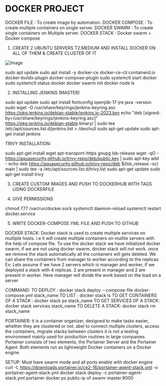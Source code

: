 # DOCKER  PROJECT 

DOCKER FILE	: To create image by automation.
DOCKER COMPOSE	: To create multiple containers on single server.
DOCKER SWARM	: To create single containers on Multiple server.
DOCKER STACK	: Docker swarm + Docker compose

1) CREATE 2 UBUNTU SERVERS T2.MEDIUM AND INSTALL DOCKER ON ALL OF THEM & CREATE CLUSTER OF IT


![Image](https://github.com/user-attachments/assets/cc9f8bec-145f-4e8d-8085-d8619e264041)

sudo apt update
sudo apt install -y docker-ce docker-ce-cli containerd.io docker-buildx-plugin docker-compose-plugin
sudo systemctl start docker
sudo systemctl status docker
docker swarm init 
docker node ls


2) INSTALLING JENKINS (MASTER)
   
sudo apt update
sudo apt install fontconfig openjdk-17-jre
java -version
sudo wget -O /usr/share/keyrings/jenkins-keyring.asc \
  https://pkg.jenkins.io/debian-stable/jenkins.io-2023.key
echo "deb [signed-by=/usr/share/keyrings/jenkins-keyring.asc]" \
  https://pkg.jenkins.io/debian-stable binary/ | sudo tee \
  /etc/apt/sources.list.d/jenkins.list > /dev/null
sudo apt-get update
sudo apt-get install jenkins


TRIVY INSTALLATION:

sudo apt-get install wget apt-transport-https gnupg lsb-release
wget -qO - https://aquasecurity.github.io/trivy-repo/deb/public.key | sudo apt-key add -
echo deb https://aquasecurity.github.io/trivy-repo/deb $(lsb_release -sc) main | sudo tee -a /etc/apt/sources.list.d/trivy.list
sudo apt-get update
sudo apt-get install trivy



3) CREATE CUSTOM IMAGES AND PUSH TO DOCKERHUB WITH TAGS USING DOCKERFILE


4) GIVE PERMISSIONS

chmod 777 /var/run/docker.sock
systemctl daemon-reload
systemctl restart docker.service


5) WRITE DOCKER-COMPOSE.YML FILE AND PUSH TO GITHUB


DOCKER STACK:
Docker stack is used to create multiple services on multiple hosts. i.e it will create multiple containers on multile servers with the help of compose file.
To use the docker stack we have initialized docker swarm, if we are not using docker swarm, docker stack will not work.
once we remove the stack automatically all the containers will gets deleted.
We can share the containers from manager to worker according to the replicas
Ex: Lets assume if we have 2 servers which is manager and worker, if we deployed a stack with 4 replicas. 2 are present in manager and 2 are present in worker.
Here manager will divide the work based on the load on a server

COMMAND:
TO DEPLOY : docker stack deploy --compose-file docker-compose.yml stack_name
TO LIST : docker stack ls
TO GET CONTAINERS OF A STACK : docker stack ps stack_name
TO GET SERVICES OF A STACK: docker stack services stack_name
TO DELETE A STACK: docker stack rm stack_name


PORTAINER:
it is a container organizer, designed to make tasks easier, whether they are clustered or not. 
abel to connect multiple clusters, access the containers, migrate stacks between clusters
it is not a testing environment mainly used for production routines in large companies.
Portainer consists of two elements, the Portainer Server and the Portainer Agent. 
Both elements run as lightweight Docker containers on a Docker engine

SETUP:
Must have swarm mode and all ports enable with docker engine
curl -L https://downloads.portainer.io/ce2-16/portainer-agent-stack.yml -o portainer-agent-stack.yml
docker stack deploy -c portainer-agent-stack.yml portainer
 docker ps
public-ip of swamr master:9000
